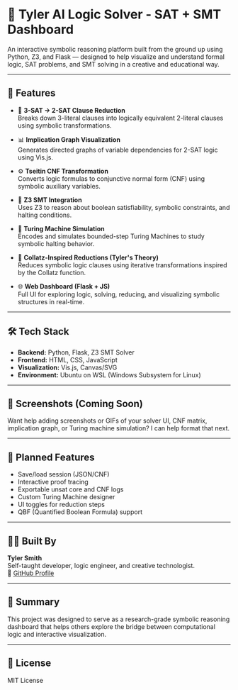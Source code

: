 # 🧠 Tyler AI Logic Solver - SAT + SMT Dashboard

An interactive symbolic reasoning platform built from the ground up using Python, Z3, and Flask — designed to help visualize and understand formal logic, SAT problems, and SMT solving in a creative and educational way.

---

## 🚀 Features

- 🔁 **3-SAT → 2-SAT Clause Reduction**  
  Breaks down 3-literal clauses into logically equivalent 2-literal clauses using symbolic transformations.

- 📊 **Implication Graph Visualization**  
  Generates directed graphs of variable dependencies for 2-SAT logic using Vis.js.

- ⚙️ **Tseitin CNF Transformation**  
  Converts logic formulas to conjunctive normal form (CNF) using symbolic auxiliary variables.

- 🧠 **Z3 SMT Integration**  
  Uses Z3 to reason about boolean satisfiability, symbolic constraints, and halting conditions.

- 🤖 **Turing Machine Simulation**  
  Encodes and simulates bounded-step Turing Machines to study symbolic halting behavior.

- 🧩 **Collatz-Inspired Reductions (Tyler's Theory)**  
  Reduces symbolic logic clauses using iterative transformations inspired by the Collatz function.

- 🌐 **Web Dashboard (Flask + JS)**  
  Full UI for exploring logic, solving, reducing, and visualizing symbolic structures in real-time.

---

## 🛠️ Tech Stack

- **Backend:** Python, Flask, Z3 SMT Solver
- **Frontend:** HTML, CSS, JavaScript
- **Visualization:** Vis.js, Canvas/SVG
- **Environment:** Ubuntu on WSL (Windows Subsystem for Linux)

---

## 📸 Screenshots (Coming Soon)

Want help adding screenshots or GIFs of your solver UI, CNF matrix, implication graph, or Turing machine simulation? I can help format that next.

---

## 🧪 Planned Features

- Save/load session (JSON/CNF)
- Interactive proof tracing
- Exportable unsat core and CNF logs
- Custom Turing Machine designer
- UI toggles for reduction steps
- QBF (Quantified Boolean Formula) support

---

## 👨‍💻 Built By

**Tyler Smith**  
Self-taught developer, logic engineer, and creative technologist.   
🔗 [GitHub Profile](https://github.com/ConfirmedDev) 

---

## 🧠 Summary

This project was designed to serve as a research-grade symbolic reasoning dashboard that helps others explore the bridge between computational logic and interactive visualization.

---

## 📝 License

MIT License
